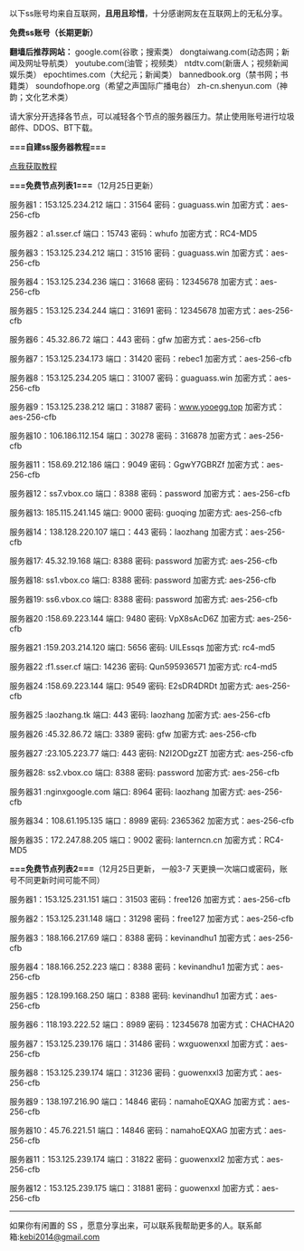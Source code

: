 以下ss账号均来自互联网，**且用且珍惜**，十分感谢网友在互联网上的无私分享。

**免费ss账号（长期更新）**

**翻墙后推荐网站：** google.com(谷歌；搜索类） dongtaiwang.com(动态网；新闻及网址导航类）  youtube.com(油管；视频类）  ntdtv.com(新唐人；视频新闻娱乐类）    epochtimes.com（大纪元；新闻类）   bannedbook.org（禁书网；书籍类）   soundofhope.org（希望之声国际广播电台）
    zh-cn.shenyun.com（神韵；文化艺术类）

请大家分开选择各节点，可以减轻各个节点的服务器压力。禁止使用账号进行垃圾邮件、DDOS、BT下载。


**===自建ss服务器教程===**

[点我获取教程](https://github.com/Alvin9999/new-pac/wiki/%E8%87%AA%E5%BB%BAss%E6%9C%8D%E5%8A%A1%E5%99%A8%E6%95%99%E7%A8%8B)

**===免费节点列表1===**（12月25日更新）

服务器1：153.125.234.212 端口：31564 密码：guaguass.win 加密方式：aes-256-cfb

服务器2：a1.sser.cf 端口：15743 密码：whufo 加密方式：RC4-MD5

服务器3：153.125.234.212 端口：31516 密码：guaguass.win 加密方式：aes-256-cfb

服务器4：153.125.234.236 端口：31668  密码：12345678 加密方式：aes-256-cfb

服务器5：153.125.234.244  端口：31691  密码：12345678 加密方式：aes-256-cfb

服务器6：45.32.86.72 端口：443  密码：gfw  加密方式：aes-256-cfb

服务器7：153.125.234.173 端口：31420 密码：rebec1 加密方式：aes-256-cfb

服务器8：153.125.234.205 端口：31007 密码：guaguass.win 加密方式：aes-256-cfb

服务器9：153.125.238.212 端口：31887 密码：www.yooegg.top 加密方式：aes-256-cfb

服务器10：106.186.112.154 端口：30278 密码：316878 加密方式：aes-256-cfb

服务器11：158.69.212.186 端口：9049 密码：GgwY7GBRZf 加密方式：aes-256-cfb

服务器12：ss7.vbox.co 端口：8388 密码：password 加密方式：aes-256-cfb

服务器13: 185.115.241.145 端口: 9000 密码: guoqing 加密方式: aes-256-cfb

服务器14：138.128.220.107 端口：443 密码：laozhang 加密方式：aes-256-cfb

服务器17: 45.32.19.168 端口: 8388 密码: password 加密方式: aes-256-cfb

服务器18: ss1.vbox.co 端口: 8388 密码: password 加密方式: aes-256-cfb

服务器19: ss6.vbox.co 端口: 8388 密码: password 加密方式: aes-256-cfb

服务器20 :158.69.223.144 端口: 9480 密码: VpX8sAcD6Z 加密方式: aes-256-cfb

服务器21 :159.203.214.120 端口: 5656 密码: UILEssqs 加密方式: rc4-md5

服务器22 :f1.sser.cf 端口: 14236 密码: Qun595936571 加密方式: rc4-md5

服务器24 :158.69.223.144 端口: 9549 密码: E2sDR4DRDt 加密方式: aes-256-cfb

服务器25 :laozhang.tk 端口: 443 密码: laozhang 加密方式: aes-256-cfb

服务器26 :45.32.86.72 端口: 3389 密码: gfw 加密方式: aes-256-cfb

服务器27 :23.105.223.77 端口: 443 密码: N2I2ODgzZT 加密方式: aes-256-cfb

服务器28: ss2.vbox.co 端口: 8388 密码: password 加密方式: aes-256-cfb

服务器31 :nginxgoogle.com 端口: 8964 密码: laozhang 加密方式: aes-256-cfb

服务器34：108.61.195.135 端口：8989 密码: 2365362 加密方式：aes-256-cfb

服务器35：172.247.88.205 端口：9002 密码: lanterncn.cn 加密方式：RC4-MD5


**===免费节点列表2===**（12月25日更新， 一般3-7 天更换一次端口或密码，账号不同更新时间可能不同）

服务器1：153.125.231.151 端口：31503 密码：free126 加密方式：aes-256-cfb

服务器2：153.125.231.148 端口：31298 密码：free127 加密方式：aes-256-cfb

服务器3：188.166.217.69  端口：8388  密码：kevinandhu1   加密方式：aes-256-cfb

服务器4：188.166.252.223 端口：8388  密码：kevinandhu1   加密方式：aes-256-cfb

服务器5：128.199.168.250 端口：8388  密码: kevinandhu1  加密方式：aes-256-cfb

服务器6：118.193.222.52  端口：8989  密码：12345678  加密方式：CHACHA20

服务器7：153.125.239.176  端口：31486  密码：wxguowenxxl  加密方式：aes-256-cfb

服务器8：153.125.239.174  端口：31236  密码：guowenxxl3  加密方式：aes-256-cfb

服务器9：138.197.216.90  端口：14846  密码：namahoEQXAG  加密方式：aes-256-cfb

服务器10：45.76.221.51  端口：14846  密码：namahoEQXAG  加密方式：aes-256-cfb

服务器11：153.125.239.174  端口：31822  密码：guowenxxl2  加密方式：aes-256-cfb

服务器12：153.125.239.175  端口：31881  密码：guowenxxl  加密方式：aes-256-cfb




***


如果你有闲置的 SS ，愿意分享出来，可以联系我帮助更多的人。联系邮箱:kebi2014@gmail.com



